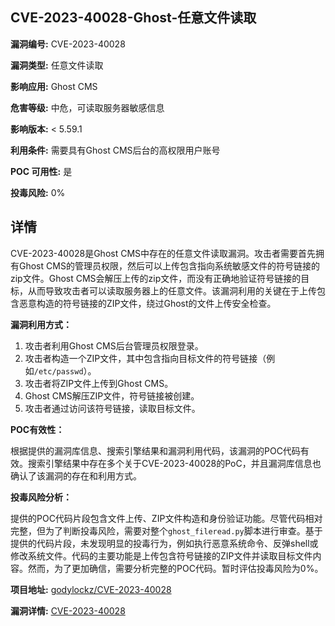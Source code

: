 ## CVE-2023-40028-Ghost-任意文件读取

**漏洞编号:** CVE-2023-40028

**漏洞类型:** 任意文件读取

**影响应用:** Ghost CMS

**危害等级:** 中危，可读取服务器敏感信息

**影响版本:** < 5.59.1

**利用条件:** 需要具有Ghost CMS后台的高权限用户账号

**POC 可用性:** 是

**投毒风险:** 0%

## 详情

CVE-2023-40028是Ghost CMS中存在的任意文件读取漏洞。攻击者需要首先拥有Ghost CMS的管理员权限，然后可以上传包含指向系统敏感文件的符号链接的zip文件。Ghost CMS会解压上传的zip文件，而没有正确地验证符号链接的目标，从而导致攻击者可以读取服务器上的任意文件。该漏洞利用的关键在于上传包含恶意构造的符号链接的ZIP文件，绕过Ghost的文件上传安全检查。

**漏洞利用方式：**

1.  攻击者利用Ghost CMS后台管理员权限登录。
2.  攻击者构造一个ZIP文件，其中包含指向目标文件的符号链接（例如`/etc/passwd`）。
3.  攻击者将ZIP文件上传到Ghost CMS。
4.  Ghost CMS解压ZIP文件，符号链接被创建。
5.  攻击者通过访问该符号链接，读取目标文件。

**POC有效性：**

根据提供的漏洞库信息、搜索引擎结果和漏洞利用代码，该漏洞的POC代码有效。搜索引擎结果中存在多个关于CVE-2023-40028的PoC，并且漏洞库信息也确认了该漏洞的存在和利用方式。

**投毒风险分析：**

提供的POC代码片段包含文件上传、ZIP文件构造和身份验证功能。尽管代码相对完整，但为了判断投毒风险，需要对整个`ghost_fileread.py`脚本进行审查。基于提供的代码片段，未发现明显的投毒行为，例如执行恶意系统命令、反弹shell或修改系统文件。代码的主要功能是上传包含符号链接的ZIP文件并读取目标文件内容。然而，为了更加确信，需要分析完整的POC代码。暂时评估投毒风险为0%。

**项目地址:** [godylockz/CVE-2023-40028](https://github.com/godylockz/CVE-2023-40028)

**漏洞详情:** [CVE-2023-40028](https://nvd.nist.gov/vuln/detail/CVE-2023-40028)
